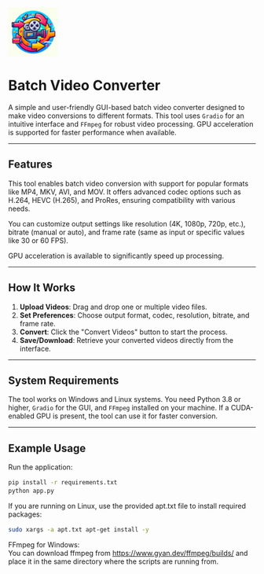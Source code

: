 <img src="icon.png" width="100" alt="alt text">

# Batch Video Converter

A simple and user-friendly GUI-based batch video converter designed to make video conversions to different formats. This tool uses `Gradio` for an intuitive interface and `FFmpeg` for robust video processing. GPU acceleration is supported for faster performance when available.

---

## Features

This tool enables batch video conversion with support for popular formats like MP4, MKV, AVI, and MOV. It offers advanced codec options such as H.264, HEVC (H.265), and ProRes, ensuring compatibility with various needs.  

You can customize output settings like resolution (4K, 1080p, 720p, etc.), bitrate (manual or auto), and frame rate (same as input or specific values like 30 or 60 FPS). 

GPU acceleration is available to significantly speed up processing.

---

## How It Works

1. **Upload Videos**: Drag and drop one or multiple video files.
2. **Set Preferences**: Choose output format, codec, resolution, bitrate, and frame rate.
4. **Convert**: Click the "Convert Videos" button to start the process.
5. **Save/Download**: Retrieve your converted videos directly from the interface.

---

## System Requirements

The tool works on Windows and Linux systems. You need Python 3.8 or higher, `Gradio` for the GUI, and `FFmpeg` installed on your machine. If a CUDA-enabled GPU is present, the tool can use it for faster conversion.

---

## Example Usage

Run the application:
```bash
pip install -r requirements.txt
python app.py
```

If you are running on Linux, use the provided apt.txt file to install required packages:
```bash
sudo xargs -a apt.txt apt-get install -y
```

FFmpeg for Windows:   
You can download ffmpeg from https://www.gyan.dev/ffmpeg/builds/ and place it in the same directory where the scripts are running from.


